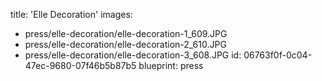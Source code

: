 title: 'Elle Decoration'
images:
  - press/elle-decoration/elle-decoration-1_609.JPG
  - press/elle-decoration/elle-decoration-2_610.JPG
  - press/elle-decoration/elle-decoration-3_608.JPG
id: 06763f0f-0c04-47ec-9680-07f46b5b87b5
blueprint: press

